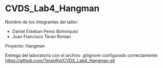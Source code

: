 # CVDS_Lab4_Hangman

Nombre de los integrantes del taller:
- Daniel Esteban Perez Bohorquez
- Juan Francisco Teran Roman

Proyecto: Hangman

Entrega del laboratorio con el archivo .gitignore configurado correctamente: https://github.com/TeranRyl/CVDS_Lab4_Hangman.git

